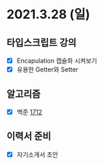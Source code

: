 # 2021.3.28 (일)

## 타입스크립트 강의

- [x] Encapulation 캡슐화 시켜보기
- [x] 유용한 Getter와 Setter

## 알고리즘

- [x] 백준 [1712](https://www.acmicpc.net/submit/1712)

## 이력서 준비

- [x] 자기소개서 초안
